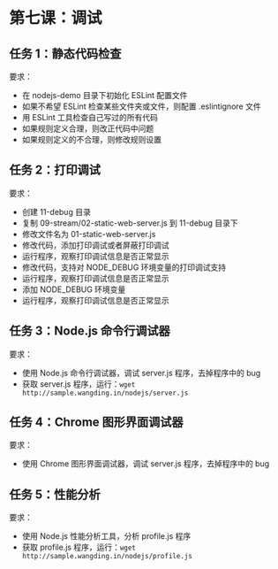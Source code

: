 # 第七课：调试

## 任务 1：静态代码检查

要求：
- 在 nodejs-demo 目录下初始化 ESLint 配置文件
- 如果不希望 ESLint 检查某些文件夹或文件，则配置 .eslintignore 文件
- 用 ESLint 工具检查自己写过的所有代码
- 如果规则定义合理，则改正代码中问题
- 如果规则定义的不合理，则修改规则设置

## 任务 2：打印调试

要求：
- 创建 11-debug 目录
- 复制 09-stream/02-static-web-server.js 到 11-debug 目录下
- 修改文件名为 01-static-web-server.js
- 修改代码，添加打印调试或者屏蔽打印调试
- 运行程序，观察打印调试信息是否正常显示
- 修改代码，支持对 NODE_DEBUG 环境变量的打印调试支持
- 运行程序，观察打印调试信息是否正常显示
- 添加 NODE_DEBUG 环境变量
- 运行程序，观察打印调试信息是否正常显示

## 任务 3：Node.js 命令行调试器

要求：
- 使用 Node.js 命令行调试器，调试 server.js 程序，去掉程序中的 bug
- 获取 server.js 程序，运行：`wget http://sample.wangding.in/nodejs/server.js`

## 任务 4：Chrome 图形界面调试器

要求：
- 使用 Chrome 图形界面调试器，调试 server.js 程序，去掉程序中的 bug

## 任务 5：性能分析

要求：
- 使用 Node.js 性能分析工具，分析 profile.js 程序
- 获取 profile.js 程序，运行：`wget http://sample.wangding.in/nodejs/profile.js`
